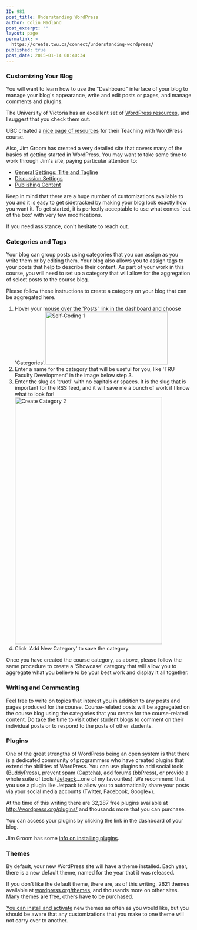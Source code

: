 ```yaml
---
ID: 981
post_title: Understanding WordPress
author: Colin Madland
post_excerpt: ""
layout: page
permalink: >
  https://create.twu.ca/connect/understanding-wordpress/
published: true
post_date: 2015-01-14 08:40:34
---
```

<h3>Customizing Your Blog</h3>
You will want to learn how to use the "Dashboard" interface of your blog to manage your blog's appearance, write and edit posts or pages, and manage comments and plugins.

The University of Victoria has an excellent set of <a href="https://onlineacademiccommunity.uvic.ca/help/wordpress-tutorials/" >WordPress resources</a>, and I suggest that you check them out.

UBC created a <a href="http://blogs.ubc.ca/teachwordpress/how-to-register/resources-on-blogging-tweeting-and-more/" >nice page of resources</a> for their Teaching with WordPress course.

Also, Jim Groom has created a very detailed site that covers many of the basics of getting started in WordPress. You may want to take some time to work through Jim's site, paying particular attention to:
<ul>
	<li><a href="http://docs.connectedcourses.net/wordpress/general-settings-title-and-tagline" >General Settings: Title and Tagline</a></li>
	<li><a href="http://docs.connectedcourses.net/wordpress/discussion-settings" >Discussion Settings</a></li>
	<li><a href="http://docs.connectedcourses.net/wordpress/publishing-content" >Publishing Content</a></li>
</ul>
Keep in mind that there are a huge number of customizations available to you and it is easy to get sidetracked by making your blog look exactly how you want it. To get started, it is perfectly acceptable to use what comes 'out of the box' with very few modifications.

If you need assistance, don't hesitate to reach out.
<h3>Categories and Tags</h3>
Your blog can group posts using categories that you can assign as you write them or by editing them. Your blog also allows you to assign tags to your posts that help to describe their content. As part of your work in this course, you will need to set up a category that will allow for the aggregation of select posts to the course blog.

Please follow these instructions to create a category on your blog that can be aggregated here.
<ol>
	<li>Hover your mouse over the 'Posts' link in the dashboard and choose 'Categories'.<a href="http://create.twu.ca/connect/files/2014/12/Self-Coding-1.png"><img class="aligncenter size-full wp-image-871" src="http://create.twu.ca/connect/files/2014/12/Self-Coding-1.png" alt="Self-Coding 1" width="332" height="144" />
</a></li>
	<li>Enter a name for the category that will be useful for you, like 'TRU Faculty Development' in the image below step 3.</li>
	<li>Enter the slug as 'truotl' with no capitals or spaces. It is the slug that is important for the RSS feed, and it will save me a bunch of work if I know what to look for!<a href="http://create.twu.ca/connect/files/2015/01/Create-Category-2.png"><img class="aligncenter wp-image-1006 size-full" src="http://create.twu.ca/connect/files/2015/01/Create-Category-2.png" alt="Create Category 2" width="400" height="670" />
</a></li>
	<li>Click 'Add New Category' to save the category.</li>
</ol>
Once you have created the course category, as above, please follow the same procedure to create a 'Showcase' category that will allow you to aggregate what you believe to be your best work and display it all together.
<h3><span id="Writing_and_Commenting" class="mw-headline">Writing and Commenting
</span></h3>
Feel free to write on topics that interest you in addition to any posts and pages produced for the course. Course-related posts will be aggregated on the course blog using the categories that you create for the course-related content. Do take the time to visit other student blogs to comment on their individual posts or to respond to the posts of other students.
<h3>Plugins</h3>
One of the great strengths of WordPress being an open system is that there is a dedicated community of programmers who have created plugins that extend the abilities of WordPress. You can use plugins to add social tools (<a title="BuddyPress" href="http://buddypress.org/" >BuddyPress</a>), prevent spam (<a title="Captcha" href="http://wordpress.org/plugins/captcha/" >Captcha</a>), add forums (<a title="bbPress" href="wordpress.org/plugins/bbpress/" >bbPress</a>), or provide a whole suite of tools (<a title="Jetpack" href="http://wordpress.org/plugins/jetpack/" >Jetpack</a>...one of my favourites). We recommend that you use a plugin like Jetpack to allow you to automatically share your posts via your social media accounts (Twitter, Facebook, Google+).

At the time of this writing there are 32,287 free plugins available at <a title="WordPress Plugins" href="http://wordpress.org/plugins/" >http://wordpress.org/plugins/ </a>and thousands more that you can purchase.

You can access your plugins by clicking the link in the dashboard of your blog.

Jim Groom has some <a href="http://docs.connectedcourses.net/wordpress/wordpress-plugins" >info on installing plugins</a>.
<h3>Themes</h3>
By default, your new WordPress site will have a theme installed. Each year, there is a new default theme, named for the year that it was released.

If you don't like the default theme, there are, as of this writing, 2621 themes available at <a title="WordPress Themes" href="http://wordpress.org/themes/" >wordpress.org/themes</a>, and thousands more on other sites. Many themes are free, others have to be purchased.

<a href="http://docs.connectedcourses.net/wordpress/wordpress-themes" >You can install and activate</a> new themes as often as you would like, but you should be aware that any customizations that you make to one theme will not carry over to another.